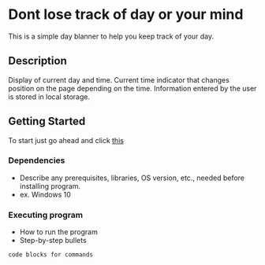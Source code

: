 #  Dont lose track of day or your mind 

This is a simple day blanner to help you keep track of your day.

## Description

Display of current day and time.
Current time indicator that changes position on the page depending on the time.
Information entered by the user is stored in local storage.

## Getting Started
 To start just go ahead and click [this](https://dantheman4500.github.io/JS_Clander/) 
### Dependencies

* Describe any prerequisites, libraries, OS version, etc., needed before installing program.
* ex. Windows 10


### Executing program

* How to run the program
* Step-by-step bullets
```
code blocks for commands
```
